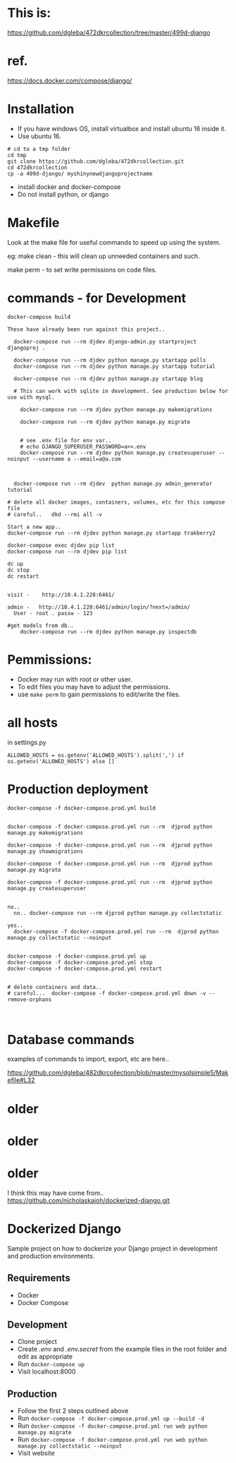 
# This is:

https://github.com/dgleba/472dkrcollection/tree/master/499d-django


# ref.

https://docs.docker.com/compose/django/


# Installation

- If you have windows OS, install virtualbox and install ubuntu 16 inside it.
- Use ubuntu 16.

```
# cd to a tmp folder
cd tmp
git clone https://github.com/dgleba/472dkrcollection.git
cd 472dkrcollection
cp -a 499d-django/ myshinynewdjangoprojectname
```

- install docker and docker-compose
- Do not install python, or django

# Makefile

Look at the make file for useful commands to speed up using the system.

eg: make clean - this will clean up unneeded containers and such.

make perm   -   to set write permissions on code files.


# commands - for Development

```
docker-compose build

These have already been run against this project..

  docker-compose run --rm djdev django-admin.py startproject djangoproj .

  docker-compose run --rm djdev python manage.py startapp polls
  docker-compose run --rm djdev python manage.py startapp tutorial
  
  docker-compose run --rm djdev python manage.py startapp blog
  
  # This can work with sqlite in development. See production below for use with mysql.

    docker-compose run --rm djdev python manage.py makemigrations

    docker-compose run --rm djdev python manage.py migrate


    # see .env file for env var..
    # echo DJANGO_SUPERUSER_PASSWORD=a>>.env
    docker-compose run --rm djdev python manage.py createsuperuser --noinput --username a --email=a@a.com 



  docker-compose run --rm djdev  python manage.py admin_generator  tutorial

# delete all docker images, containers, volumes, etc for this compose file
# careful..   dkd --rmi all -v

Start a new app..
docker-compose run --rm djdev python manage.py startapp trakberry2

docker-compose exec djdev pip list
docker-compose run --rm djdev pip list

dc up
dc stop
dc restart


visit -    http://10.4.1.228:6461/

admin -   http://10.4.1.228:6461/admin/login/?next=/admin/
  User - root . passw - 123

#get models from db..
    docker-compose run --rm djdev python manage.py inspectdb

```

# Pemmissions:

- Docker may run with root or other user.
- To edit files you may have to adjust the permissions.
- use `make perm` to gain permissions to edit/write the files.

# all hosts

in settings.py

```
ALLOWED_HOSTS = os.getenv('ALLOWED_HOSTS').split(',') if os.getenv('ALLOWED_HOSTS') else []
```

# Production deployment

```
docker-compose -f docker-compose.prod.yml build


docker-compose -f docker-compose.prod.yml run --rm  djprod python manage.py makemigrations

docker-compose -f docker-compose.prod.yml run --rm  djprod python manage.py showmigrations

docker-compose -f docker-compose.prod.yml run --rm  djprod python manage.py migrate

docker-compose -f docker-compose.prod.yml run --rm  djprod python manage.py createsuperuser


no..
  no.. docker-compose run --rm djprod python manage.py collectstatic

yes..
  docker-compose -f docker-compose.prod.yml run --rm  djprod python manage.py collectstatic --noinput


docker-compose -f docker-compose.prod.yml up
docker-compose -f docker-compose.prod.yml stop
docker-compose -f docker-compose.prod.yml restart


# delete containers and data..
# careful...  docker-compose -f docker-compose.prod.yml down -v --remove-orphans



```

# Database commands

examples of commands to import, export, etc are here..

https://github.com/dgleba/482dkrcollection/blob/master/mysqlsimple5/Makefile#L32






# older

# older

# older


I think this may have come from..
     https://github.com/nicholaskajoh/dockerized-django.git

# Dockerized Django

Sample project on how to dockerize your Django project in development and production environments.


## Requirements

- Docker
- Docker Compose

## Development

- Clone project
- Create _.env_ and _.env.secret_ from the example files in the root folder and edit as appropriate
- Run `docker-compose up`
- Visit localhost:8000

## Production

- Follow the first 2 steps outlined above
- Run `docker-compose -f docker-compose.prod.yml up --build -d`
- Run `docker-compose -f docker-compose.prod.yml run web python manage.py migrate`
- Run `docker-compose -f docker-compose.prod.yml run web python manage.py collectstatic --noinput`
- Visit website
